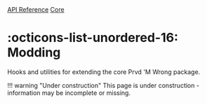 <div class="pmwdoc-reference-breadcrumbs">
<a href="../../">API Reference</a>
<a href="../">Core</a>
</div>

# :octicons-list-unordered-16: Modding

Hooks and utilities for extending the core Prvd 'M Wrong package.

!!! warning "Under construction"
    This page is under construction - information may be incomplete or missing.
